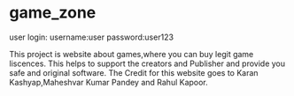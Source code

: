 # game_zone
user login:
username:user
password:user123

This project is website about games,where you can buy legit game liscences.
This helps to support the creators and Publisher and provide you safe and original software.
The Credit for this website goes to Karan Kashyap,Maheshvar Kumar Pandey and Rahul Kapoor.
